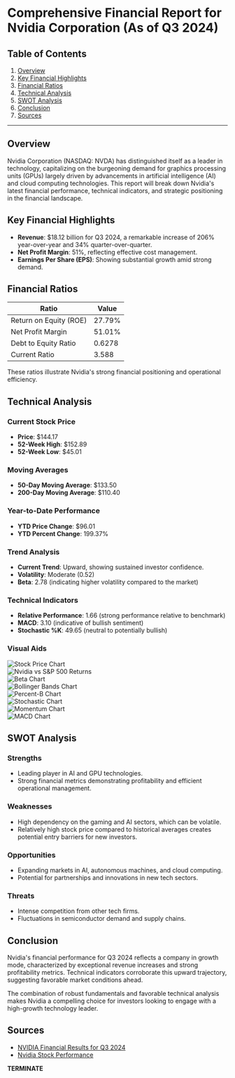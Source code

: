 # Comprehensive Financial Report for Nvidia Corporation (As of Q3 2024)

## Table of Contents
1. [Overview](#overview)
2. [Key Financial Highlights](#key-financial-highlights)
3. [Financial Ratios](#financial-ratios)
4. [Technical Analysis](#technical-analysis)
5. [SWOT Analysis](#swot-analysis)
6. [Conclusion](#conclusion)
7. [Sources](#sources)

---

## Overview
Nvidia Corporation (NASDAQ: NVDA) has distinguished itself as a leader in technology, capitalizing on the burgeoning demand for graphics processing units (GPUs) largely driven by advancements in artificial intelligence (AI) and cloud computing technologies. This report will break down Nvidia's latest financial performance, technical indicators, and strategic positioning in the financial landscape.

## Key Financial Highlights
- **Revenue**: $18.12 billion for Q3 2024, a remarkable increase of 206% year-over-year and 34% quarter-over-quarter.
- **Net Profit Margin**: 51%, reflecting effective cost management.
- **Earnings Per Share (EPS)**: Showing substantial growth amid strong demand.

## Financial Ratios
| Ratio                     | Value      |
|---------------------------|------------|
| Return on Equity (ROE)    | 27.79%     |
| Net Profit Margin          | 51.01%     |
| Debt to Equity Ratio       | 0.6278     |
| Current Ratio              | 3.588      |

These ratios illustrate Nvidia's strong financial positioning and operational efficiency.

## Technical Analysis
### Current Stock Price
- **Price**: $144.17
- **52-Week High**: $152.89
- **52-Week Low**: $45.01

### Moving Averages
- **50-Day Moving Average**: $133.50
- **200-Day Moving Average**: $110.40

### Year-to-Date Performance
- **YTD Price Change**: $96.01
- **YTD Percent Change**: 199.37%

### Trend Analysis
- **Current Trend**: Upward, showing sustained investor confidence.
- **Volatility**: Moderate (0.52)
- **Beta**: 2.78 (indicating higher volatility compared to the market)

### Technical Indicators
- **Relative Performance**: 1.66 (strong performance relative to benchmark)
- **MACD**: 3.10 (indicative of bullish sentiment)
- **Stochastic %K**: 49.65 (neutral to potentially bullish)

### Visual Aids
![Stock Price Chart](technical_plots/NVDA_stockprice.png)  
![Nvidia vs S&P 500 Returns](technical_plots/NVDA_vs_^GSPC_returns.png)  
![Beta Chart](technical_plots/NVDA_beta.png)  
![Bollinger Bands Chart](technical_plots/NVDA_bollinger_bands.png)  
![Percent-B Chart](technical_plots/NVDA_percentB.png)  
![Stochastic Chart](technical_plots/NVDA_stochastic.png)  
![Momentum Chart](technical_plots/NVDA_momentum.png)  
![MACD Chart](technical_plots/NVDA_MACD.png)

## SWOT Analysis
### Strengths
- Leading player in AI and GPU technologies.
- Strong financial metrics demonstrating profitability and efficient operational management.

### Weaknesses
- High dependency on the gaming and AI sectors, which can be volatile.
- Relatively high stock price compared to historical averages creates potential entry barriers for new investors.

### Opportunities
- Expanding markets in AI, autonomous machines, and cloud computing.
- Potential for partnerships and innovations in new tech sectors.

### Threats
- Intense competition from other tech firms.
- Fluctuations in semiconductor demand and supply chains.

## Conclusion
Nvidia's financial performance for Q3 2024 reflects a company in growth mode, characterized by exceptional revenue increases and strong profitability metrics. Technical indicators corroborate this upward trajectory, suggesting favorable market conditions ahead.

The combination of robust fundamentals and favorable technical analysis makes Nvidia a compelling choice for investors looking to engage with a high-growth technology leader. 

## Sources
- [NVIDIA Financial Results for Q3 2024](https://nvidianews.nvidia.com/news/nvidia-announces-financial-results-for-third-quarter-fiscal-2024)
- [Nvidia Stock Performance](https://www.statmuse.com/money/ask/nvidia-stock-price-in-oct-2023)

**TERMINATE**
